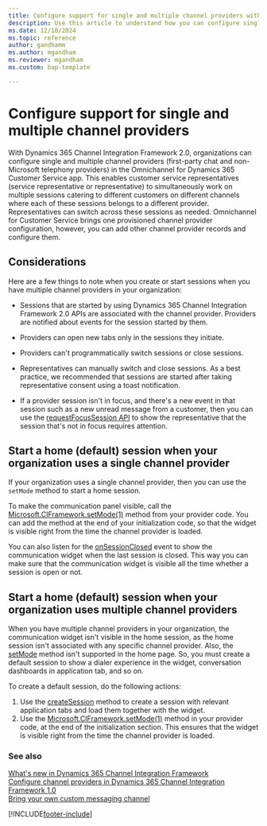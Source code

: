 ```yaml
---
title: Configure support for single and multiple channel providers with Dynamics 365 Channel Integration Framework 2.0 
description: Use this article to understand how you can configure single and multiple channel providers in Omnichannel for Customer Service using Dynamics 365 Channel Integration Framework 2.0.
ms.date: 12/10/2024
ms.topic: reference
author: gandhamm
ms.author: mgandham
ms.reviewer: mgandham
ms.custom: bap-template

---
```


# Configure support for single and multiple channel providers

With Dynamics 365 Channel Integration Framework 2.0, organizations can configure single and multiple channel providers (first-party chat and non-Microsoft telephony providers) in the Omnichannel for Dynamics 365 Customer Service app. This enables customer service representatives (service representative or representative) to simultaneously work on multiple sessions catering to different customers on different channels where each of these sessions belongs to a different provider. Representatives can switch across these sessions as needed. Omnichannel for Customer Service brings one provisioned channel provider configuration, however, you can add other channel provider records and configure them. 

## Considerations

Here are a few things to note when you create or start sessions when you have multiple channel providers in your organization:

- Sessions that are started by using Dynamics 365 Channel Integration Framework 2.0 APIs are associated with the channel provider. Providers are notified about events for the session started by them.

- Providers can open new tabs only in the sessions they initiate.

- Providers can't programmatically switch sessions or close sessions. 

- Representatives can manually switch and close sessions. As a best practice, we recommended that sessions are started after taking representative consent using a toast notification.

- If a provider session isn't in focus, and there's a new event in that session such as a new unread message from a customer, then you can use the [requestFocusSession API](../develop/reference/microsoft-ciframework/requestfocussession.md) to show the representative that the session that's not in focus requires attention.

## Start a home (default) session when your organization uses a single channel provider

If your organization uses a single channel provider, then you can use the `setMode` method to start a home session.

 To make the communication panel visible, call the [Microsoft.CIFramework.setMode(1)](../develop/reference/microsoft-ciframework/setMode.md) method from your provider code. You can add the method at the end of your initialization code, so that the widget is visible right from the time the channel provider is loaded. 

You can also listen for the [onSessionClosed](../develop/reference/events/onSessionClosed.md) event to show the communication widget when the last session is closed. This way you can make sure that the communication widget is visible all the time whether a session is open or not.

## Start a home (default) session when your organization uses multiple channel providers

When you have multiple channel providers in your organization, the communication widget isn't visible in the home session, as the home session isn't associated with any specific channel provider. Also, the [setMode](../develop/reference/microsoft-ciframework/setMode.md) method isn't supported in the home page. So, you must create a default session to show a dialer experience in the widget, conversation dashboards in application tab, and so on. 

To create a default session, do the following actions:
1. Use the [createSession](../develop/reference/microsoft-ciframework/createsession.md) method to create a session with relevant application tabs and load them together with the widget.
2. Use the [Microsoft.CIFramework.setMode(1)](../develop/reference/microsoft-ciframework/setMode.md) method in your provider code, at the end of the initialization section. This ensures that the widget is visible right from the time the channel provider is loaded.



### See also

[What's new in Dynamics 365 Channel Integration Framework](../../whats-new-channel-integration-framework.md)  
[Configure channel providers in Dynamics 365 Channel Integration Framework 1.0](../../v1/administer/configure-channel-provider-channel-integration-framework.md)  
[Bring your own custom messaging channel](../../../customer-service/develop/bring-your-own-channel.md)  


[!INCLUDE[footer-include](../../../includes/footer-banner.md)]
